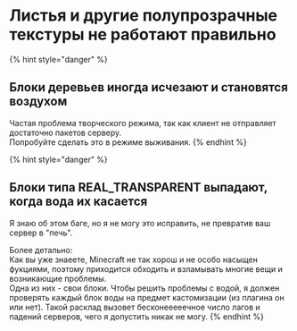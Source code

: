# Листья и другие полупрозрачные текстуры не работают правильно

{% hint style="danger" %}
## Блоки деревьев иногда исчезают и становятся воздухом

Частая проблема творческого режима, так как клиент не отправляет достаточно пакетов серверу.  
Попробуйте сделать это в режиме выживания.
{% endhint %}

{% hint style="danger" %}
## Блоки типа REAL\_TRANSPARENT выпадают, когда вода их касается

Я знаю об этом баге, но я не могу это исправить, не превратив ваш сервер в "печь".

Более детально:  
Как вы уже знаеете, Minecraft не так хорош и не особо насыщен фукциями, поэтому приходится обходить и взламывать многие вещи и возникающие проблемы.  
Одна из них - свои блоки. Чтобы решить проблемы с водой, я должен проверять каждый блок воды на предмет кастомизации \(из плагина он или нет\). Такой расклад вызовет бесконееееечное число лагов и падений серверов, чего я допустить никак не могу.
{% endhint %}

